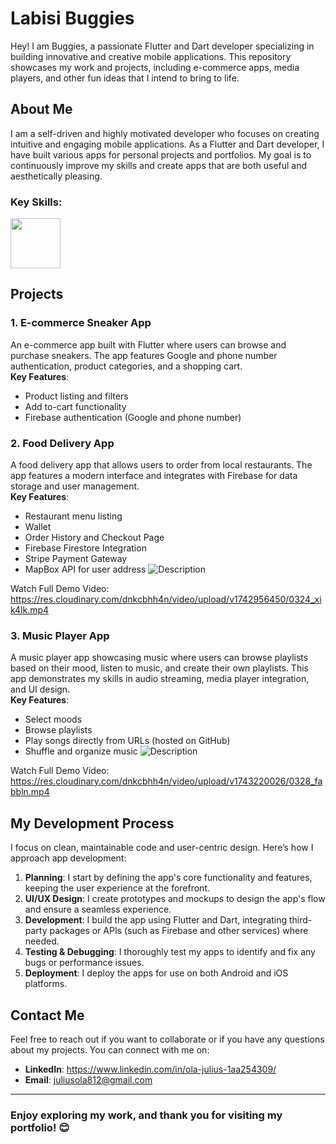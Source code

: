 # Labisi Buggies

Hey! I am Buggies, a passionate Flutter and Dart developer specializing in building innovative and creative mobile applications. This repository showcases my work and projects, including e-commerce apps, media players, and other fun ideas that I intend to bring to life.

## About Me

I am a self-driven and highly motivated developer who focuses on creating intuitive and engaging mobile applications. As a Flutter and Dart developer, I have built various apps for personal projects and portfolios. My goal is to continuously improve my skills and create apps that are both useful and aesthetically pleasing.

### Key Skills:
<img src="https://cdn.jsdelivr.net/gh/devicons/devicon@latest/icons/dart/dart-original-wordmark.svg" width="80" height="80"/> 

## Projects

### 1. **E-commerce Sneaker App**  
An e-commerce app built with Flutter where users can browse and purchase sneakers. The app features Google and phone number authentication, product categories, and a shopping cart.  
**Key Features**:
- Product listing and filters
- Add to-cart functionality
- Firebase authentication (Google and phone number)

### 2. **Food Delivery App**  
A food delivery app that allows users to order from local restaurants. The app features a modern interface and integrates with Firebase for data storage and user management.  
**Key Features**:
- Restaurant menu listing
- Wallet
- Order History and Checkout Page
- Firebase Firestore Integration
- Stripe Payment Gateway
- MapBox API for user address
![Description](ezgif.com-video-to-gif-converter.gif)

Watch Full Demo Video: https://res.cloudinary.com/dnkcbhh4n/video/upload/v1742956450/0324_xik4lk.mp4

### 3. **Music Player App**  
A music player app showcasing music where users can browse playlists based on their mood, listen to music, and create their own playlists. This app demonstrates my skills in audio streaming, media player integration, and UI design.  
**Key Features**:
- Select moods
- Browse playlists
- Play songs directly from URLs (hosted on GitHub)
- Shuffle and organize music
![Description](https://s1.ezgif.com/tmp/ezgif-1e82bb83732a85.gif)

Watch Full Demo Video: https://res.cloudinary.com/dnkcbhh4n/video/upload/v1743220026/0328_fabbln.mp4

## My Development Process

I focus on clean, maintainable code and user-centric design. Here’s how I approach app development:

1. **Planning**: I start by defining the app's core functionality and features, keeping the user experience at the forefront.
2. **UI/UX Design**: I create prototypes and mockups to design the app's flow and ensure a seamless experience.
3. **Development**: I build the app using Flutter and Dart, integrating third-party packages or APIs (such as Firebase and other services) where needed.
4. **Testing & Debugging**: I thoroughly test my apps to identify and fix any bugs or performance issues.
5. **Deployment**: I deploy the apps for use on both Android and iOS platforms.

## Contact Me

Feel free to reach out if you want to collaborate or if you have any questions about my projects. You can connect with me on:

- **LinkedIn**: https://www.linkedin.com/in/ola-julius-1aa254309/
- **Email**: juliusola812@gmail.com

---

### Enjoy exploring my work, and thank you for visiting my portfolio! 😊
